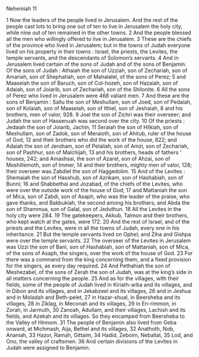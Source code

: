 Nehemiah 11

1	Now the leaders of the people lived in Jerusalem. And the rest of the people cast lots to bring one out of ten to live in Jerusalem the holy city, while nine out of ten remained in the other towns.
2	And the people blessed all the men who willingly offered to live in Jerusalem.
3	These are the chiefs of the province who lived in Jerusalem; but in the towns of Judah everyone lived on his property in their towns : Israel, the priests, the Levites, the temple servants, and the descendants of Solomon’s servants.
4	And in Jerusalem lived certain of the sons of Judah and of the sons of Benjamin. Of the sons of Judah : Athaiah the son of Uzziah, son of Zechariah, son of Amariah, son of Shephatiah, son of Mahalalel, of the sons of Perez;
5	and Maaseiah the son of Baruch, son of Col-hozeh, son of Hazaiah, son of Adaiah, son of Joiarib, son of Zechariah, son of the Shilonite.
6	All the sons of Perez who lived in Jerusalem were 468 valiant men.
7	And these are the sons of Benjamin : Sallu the son of Meshullam, son of Joed, son of Pedaiah, son of Kolaiah, son of Maaseiah, son of Ithiel, son of Jeshaiah,
8	and his brothers, men of valor, 928.
9	Joel the son of Zichri was their overseer; and Judah the son of Hassenuah was second over the city.
10	Of the priests : Jedaiah the son of Joiarib, Jachin,
11	Seraiah the son of Hilkiah, son of Meshullam, son of Zadok, son of Meraioth, son of Ahitub, ruler of the house of God,
12	and their brothers who did the work of the house, 822; and Adaiah the son of Jeroham, son of Pelaliah, son of Amzi, son of Zechariah, son of Pashhur, son of Malchijah,
13	and his brothers, heads of fathers ’ houses, 242; and Amashsai, the son of Azarel, son of Ahzai, son of Meshillemoth, son of Immer,
14	and their brothers, mighty men of valor, 128; their overseer was Zabdiel the son of Haggedolim.
15	And of the Levites : Shemaiah the son of Hasshub, son of Azrikam, son of Hashabiah, son of Bunni;
16	and Shabbethai and Jozabad, of the chiefs of the Levites, who were over the outside work of the house of God;
17	and Mattaniah the son of Mica, son of Zabdi, son of Asaph, who was the leader of the praise, who gave thanks, and Bakbukiah, the second among his brothers; and Abda the son of Shammua, son of Galal, son of Jeduthun.
18	All the Levites in the holy city were 284.
19	The gatekeepers, Akkub, Talmon and their brothers, who kept watch at the gates, were 172.
20	And the rest of Israel, and of the priests and the Levites, were in all the towns of Judah, every one in his inheritance.
21	But the temple servants lived on Ophel; and Ziha and Gishpa were over the temple servants.
22	The overseer of the Levites in Jerusalem was Uzzi the son of Bani, son of Hashabiah, son of Mattaniah, son of Mica, of the sons of Asaph, the singers, over the work of the house of God.
23	For there was a command from the king concerning them, and a fixed provision for the singers, as every day required.
24	And Pethahiah the son of Meshezabel, of the sons of Zerah the son of Judah, was at the king’s side in all matters concerning the people.
25	And as for the villages, with their fields, some of the people of Judah lived in Kiriath-arba and its villages, and in Dibon and its villages, and in Jekabzeel and its villages,
26	and in Jeshua and in Moladah and Beth-pelet,
27	in Hazar-shual, in Beersheba and its villages,
28	in Ziklag, in Meconah and its villages,
29	in En-rimmon, in Zorah, in Jarmuth,
30	Zanoah, Adullam, and their villages, Lachish and its fields, and Azekah and its villages. So they encamped from Beersheba to the Valley of Hinnom.
31	The people of Benjamin also lived from Geba onward, at Michmash, Aija, Bethel and its villages,
32	Anathoth, Nob, Ananiah,
33	Hazor, Ramah, Gittaim,
34	Hadid, Zeboim, Neballat,
35	Lod, and Ono, the valley of craftsmen.
36	And certain divisions of the Levites in Judah were assigned to Benjamin.

